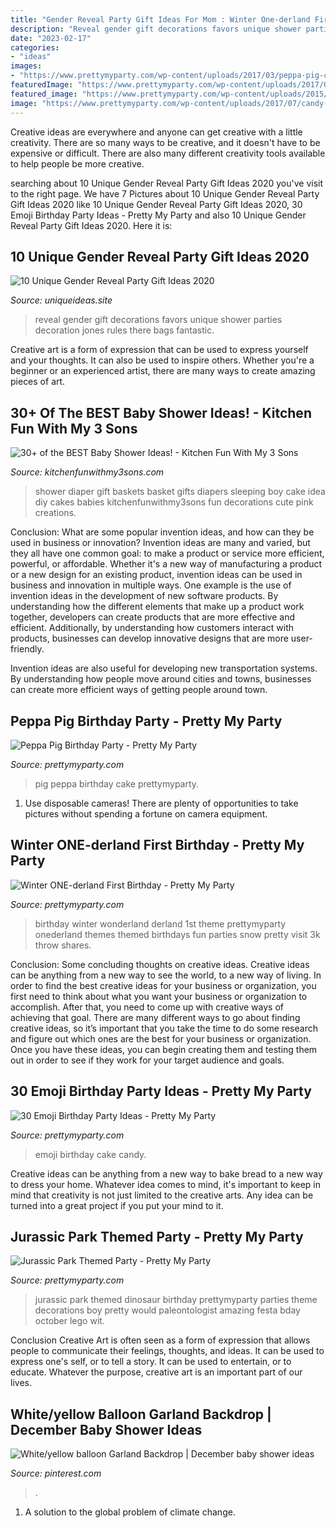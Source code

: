 ```yaml
---
title: "Gender Reveal Party Gift Ideas For Mom : Winter One-derland First Birthday"
description: "Reveal gender gift decorations favors unique shower parties decoration jones rules there bags fantastic"
date: "2023-02-17"
categories:
- "ideas"
images:
- "https://www.prettymyparty.com/wp-content/uploads/2017/03/peppa-pig-cake.jpg"
featuredImage: "https://www.prettymyparty.com/wp-content/uploads/2017/03/peppa-pig-cake.jpg"
featured_image: "https://www.prettymyparty.com/wp-content/uploads/2015/10/dinosaur-themed-birthday-party-ideas.jpg"
image: "https://www.prettymyparty.com/wp-content/uploads/2017/07/candy-emoji-birthday-cake-2.jpg"
---
```



Creative ideas are everywhere and anyone can get creative with a little creativity. There are so many ways to be creative, and it doesn't have to be expensive or difficult. There are also many different creativity tools available to help people be more creative.

	

		
searching about 10 Unique Gender Reveal Party Gift Ideas 2020 you've visit to the right page. We have 7 Pictures about 10 Unique Gender Reveal Party Gift Ideas 2020 like 10 Unique Gender Reveal Party Gift Ideas 2020, 30 Emoji Birthday Party Ideas - Pretty My Party and also 10 Unique Gender Reveal Party Gift Ideas 2020. Here it is:
		
    
## 10 Unique Gender Reveal Party Gift Ideas 2020

<img loading=lazy src="https://www.uniqueideas.site/wp-content/uploads/gender-reveal-party-decorations-ideas-google-search-jones-baby.jpg" onerror="this.onerror=null;this.src='https://tse3.mm.bing.net/th?id=OIP.Yzhjaf3PCpjxVVUJiaL2-gHaFi&amp;pid=15.1';" alt="10 Unique Gender Reveal Party Gift Ideas 2020">

_Source: uniqueideas.site_

>reveal gender gift decorations favors unique shower parties decoration jones rules there bags fantastic. 

	

Creative art is a form of expression that can be used to express yourself and your thoughts. It can also be used to inspire others. Whether you're a beginner or an experienced artist, there are many ways to create amazing pieces of art.

    
## 30+ Of The BEST Baby Shower Ideas! - Kitchen Fun With My 3 Sons

<img loading=lazy src="https://kitchenfunwithmy3sons.com/wp-content/uploads/2016/06/the-best-baby-shower-ideas-diaper-cakes-food-gifts-26.jpg" onerror="this.onerror=null;this.src='https://tse1.mm.bing.net/th?id=OIP.p8vSlVnhsVhj1DLYC4RT9wAAAA&amp;pid=15.1';" alt="30+ of the BEST Baby Shower Ideas! - Kitchen Fun With My 3 Sons">

_Source: kitchenfunwithmy3sons.com_

>shower diaper gift baskets basket gifts diapers sleeping boy cake idea diy cakes babies kitchenfunwithmy3sons fun decorations cute pink creations. 

	

Conclusion: What are some popular invention ideas, and how can they be used in business or innovation?
Invention ideas are many and varied, but they all have one common goal: to make a product or service more efficient, powerful, or affordable. Whether it's a new way of manufacturing a product or a new design for an existing product, invention ideas can be used in business and innovation in multiple ways.
One example is the use of invention ideas in the development of new software products. By understanding how the different elements that make up a product work together, developers can create products that are more effective and efficient. Additionally, by understanding how customers interact with products, businesses can develop innovative designs that are more user-friendly.

Invention ideas are also useful for developing new transportation systems. By understanding how people move around cities and towns, businesses can create more efficient ways of getting people around town.

    
## Peppa Pig Birthday Party - Pretty My Party

<img loading=lazy src="https://www.prettymyparty.com/wp-content/uploads/2017/03/peppa-pig-cake.jpg" onerror="this.onerror=null;this.src='https://tse4.mm.bing.net/th?id=OIP.N5H_o6-aYjloLp644pAxZgHaJ4&amp;pid=15.1';" alt="Peppa Pig Birthday Party - Pretty My Party">

_Source: prettymyparty.com_

>pig peppa birthday cake prettymyparty. 

	

1. Use disposable cameras! There are plenty of opportunities to take pictures without spending a fortune on camera equipment.

    
## Winter ONE-derland First Birthday - Pretty My Party

<img loading=lazy src="http://www.prettymyparty.com/wp-content/uploads/2015/03/winter-wonderland-first-birthday-ideas.jpg" onerror="this.onerror=null;this.src='https://tse3.mm.bing.net/th?id=OIP.z6JmYT2V2Q1asUK5dO_AowHaKl&amp;pid=15.1';" alt="Winter ONE-derland First Birthday - Pretty My Party">

_Source: prettymyparty.com_

>birthday winter wonderland derland 1st theme prettymyparty onederland themes themed birthdays fun parties snow pretty visit 3k throw shares. 

	

Conclusion: Some concluding thoughts on creative ideas.
Creative ideas can be anything from a new way to see the world, to a new way of living. In order to find the best creative ideas for your business or organization, you first need to think about what you want your business or organization to accomplish. After that, you need to come up with creative ways of achieving that goal. There are many different ways to go about finding creative ideas, so it’s important that you take the time to do some research and figure out which ones are the best for your business or organization. Once you have these ideas, you can begin creating them and testing them out in order to see if they work for your target audience and goals.

    
## 30 Emoji Birthday Party Ideas - Pretty My Party

<img loading=lazy src="https://www.prettymyparty.com/wp-content/uploads/2017/07/candy-emoji-birthday-cake-2.jpg" onerror="this.onerror=null;this.src='https://tse4.mm.bing.net/th?id=OIP.9nLVNX_bb9VDyY68oV1paAHaLK&amp;pid=15.1';" alt="30 Emoji Birthday Party Ideas - Pretty My Party">

_Source: prettymyparty.com_

>emoji birthday cake candy. 

	

Creative ideas can be anything from a new way to bake bread to a new way to dress your home. Whatever idea comes to mind, it's important to keep in mind that creativity is not just limited to the creative arts. Any idea can be turned into a great project if you put your mind to it.

    
## Jurassic Park Themed Party - Pretty My Party

<img loading=lazy src="https://www.prettymyparty.com/wp-content/uploads/2015/10/dinosaur-themed-birthday-party-ideas.jpg" onerror="this.onerror=null;this.src='https://tse1.mm.bing.net/th?id=OIP.voDC3Y37h-VaKXcdgn0DJwHaKl&amp;pid=15.1';" alt="Jurassic Park Themed Party - Pretty My Party">

_Source: prettymyparty.com_

>jurassic park themed dinosaur birthday prettymyparty parties theme decorations boy pretty would paleontologist amazing festa bday october lego wit. 

	

Conclusion
Creative Art is often seen as a form of expression that allows people to communicate their feelings, thoughts, and ideas. It can be used to express one's self, or to tell a story. It can be used to entertain, or to educate. Whatever the purpose, creative art is an important part of our lives.

    
## White/yellow Balloon Garland Backdrop | December Baby Shower Ideas

<img loading=lazy src="https://i.pinimg.com/736x/3b/ec/64/3bec64147942e15f787a6f7e09733819.jpg" onerror="this.onerror=null;this.src='https://tse2.mm.bing.net/th?id=OIP.WfjxWTb6b1fnSCHDlxdLegHaJ4&amp;pid=15.1';" alt="White/yellow balloon Garland Backdrop | December baby shower ideas">

_Source: pinterest.com_

>. 

	

1. A solution to the global problem of climate change.

